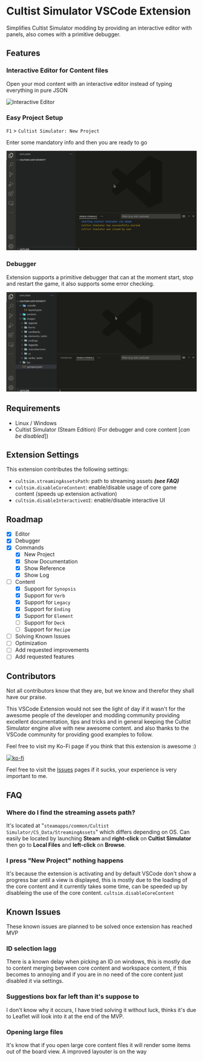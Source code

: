 # Cultist Simulator VSCode Extension

Simplifies Cultist Simulator modding by providing an interactive editor with panels, also comes with a primitive debugger.

## Features

### Interactive Editor for Content files
Open your mod content with an interactive editor instead of typing everything in pure JSON

![Interactive Editor](media/readme/editor.gif)

### Easy Project Setup

`F1` > `Cultist Simulator: New Project`

Enter some mandatory info and then you are ready to go

![Easy Setup](media/readme/easy-setup.gif)

### Debugger
Extension supports a primitive debugger that can at the moment start, stop and restart the game, it also supports some error checking.

![Debugger](media/readme/debugger.gif)

## Requirements

* Linux / Windows
* Cultist Simulator (Steam Edition) (For debugger and core content [*can be disabled*])

## Extension Settings

This extension contributes the following settings:

* `cultsim.streamingAssetsPath`: path to streaming assets ***(see FAQ)***
* `cultsim.disableCoreContent`: enable/disable usage of core game content (speeds up extension activation)
* `cultsim.disableInteractiveUI`: enable/disable interactive UI

## Roadmap

* [x] Editor
* [x] Debugger
* [x] Commands
  * [x] New Project
  * [x] Show Documentation
  * [x] Show Reference
  * [x] Show Log
* [ ] Content
  * [x] Support for `Synopsis`
  * [x] Support for `Verb`
  * [x] Support for `Legacy`
  * [x] Support for `Ending`
  * [x] Support for `Element`
  * [ ] Support for `Deck`
  * [ ] Support for `Recipe`
* [ ] Solving Known Issues
* [ ] Optimization
* [ ] Add requested improvements
* [ ] Add requested features

## Contributors
Not all contributors know that they are, but we know and therefor they shall have our praise.

This VSCode Extension would not see the light of day if it wasn't for the awesome people of the developer and modding
community providing excellent documentation, tips and tricks and in general keeping the Cultist Simulator
engine alive with new awesome content. and also thanks to the VSCode community for providing good examples to follow.


Feel free to visit my Ko-Fi page if you think that this extension is awesome :)

[![ko-fi](https://ko-fi.com/img/githubbutton_sm.svg)](https://ko-fi.com/T6T0AST2M)

Feel free to visit the [Issues]([da](https://github.com/Tiinusen/vscode-cultsim/issues)) pages if it sucks, your experience is very important to me.

## FAQ

### Where do I find the streaming assets path?

It's located at "`steamapps/common/Cultist Simulator/CS_Data/StreamingAssets`" which differs depending on OS.
Can easily be located by launching **Steam** and **right-click** on **Cultist Simulator** then go to
**Local Files** and **left-click** on **Browse**.

### I press "New Project" nothing happens

It's because the extension is activating and by default VSCode don't show a progress bar until a view is displayed,
this is mostly due to the loading of the core content and it currently takes some time, can be speeded up by disableing
the use of the core content. `cultsim.disableCoreContent`

## Known Issues

These known issues are planned to be solved once extension has reached MVP

### ID selection lagg
There is a known delay when picking an ID on windows, this is mostly due to content merging between
core content and workspace content, if this becomes to annoying and if you are in no need of the core content
just disabled it via settings.

### Suggestions box far left than it's suppose to
I don't know why it occurs, I have tried solving it without luck, thinks it's due to Leaflet will look into it at the end of the MVP.

### Opening large files
It's know that if you open large core content files it will render some items out of the board view.
A improved layouter is on the way